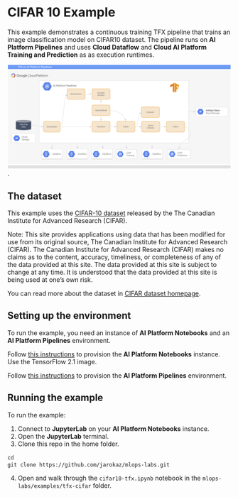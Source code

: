 # CIFAR 10 Example

This example demonstrates a continuous training TFX pipeline that trains an image classification model on CIFAR10 dataset. The pipeline runs on **AI Platform Pipelines**  and uses **Cloud Dataflow** and **Cloud AI Platform Training and Prediction** as as execution runtimes. 

![TFX on CAPIP](/images/tfx-caip-1.png).



## The dataset

This example uses the
[CIFAR-10 dataset](https://www.cs.toronto.edu/~kriz/cifar.html) released by the
The Canadian Institute for Advanced Research (CIFAR).

Note: This site provides applications using data that has been modified for use
from its original source, The Canadian Institute for Advanced Research (CIFAR).
The Canadian Institute for Advanced Research (CIFAR) makes no claims as to the
content, accuracy, timeliness, or completeness of any of the data provided at
this site. The data provided at this site is subject to change at any time. It
is understood that the data provided at this site is being used at one’s own
risk.

You can read more about the dataset in
[CIFAR dataset homepage](https://www.cs.toronto.edu/~kriz/cifar.html).


## Setting up the environment
To run the example, you need an instance of **AI Platform Notebooks**  and an **AI Platform Pipelines** environment. 

Follow [this instructions](https://cloud.google.com/ai-platform/notebooks/docs/create-new) to provision the **AI Platform Notebooks** instance. Use the TensorFlow 2.1 image.

Follow [this instructions](https://cloud.google.com/ai-platform/pipelines/docs/setting-up) to provision the **AI Platform Pipelines** environment.

## Running the example
To run the example:
1. Connect to **JupyterLab** on your **AI Platform Notebooks** instance.
2. Open the **JupyterLab** terminal.
3. Clone this repo in the home folder.
```
cd
git clone https://github.com/jarokaz/mlops-labs.git
```
4. Open and walk through the `cifar10-tfx.ipynb` notebook in the `mlops-labs/examples/tfx-cifar` folder.




